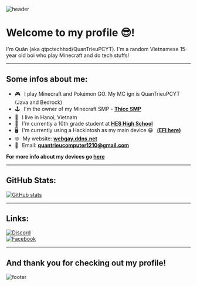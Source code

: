 <!---
![header](https://capsule-render.vercel.app/api?type=wave&color=gradient&height=280&section=header&text=Hello%20there%20👋&fontSize=90)
--->
![header](https://capsule-render.vercel.app/api?type=waving&color=gradient&height=280&section=header&text=Hello%20there%20%F0%9F%91%8B&fontSize=90)
# Welcome to my profile 😎!
I'm Quân (aka qtpctechhxd/QuanTrieuPCYT). I'm a random Vietnamese 15-year old boi who play Minecraft and do tech stuffs!
***
## Some infos about me:
* 🎮⠀I play Minecraft and Pokémon GO. My MC ign is QuanTrieuPCYT (Java and Bedrock)
* 🕹⠀I'm the owner of my Minecraft SMP - [**Thicc SMP**](https://webgay.ddns.net/discord)
* 📍⠀I live in Hanoi, Vietnam
* 🏫⠀I'm currently a 10th grade student at [**HES High School**](https://www.facebook.com/HESHighSchool)
* 🖥⠀I'm currently using a Hackintosh as my main device 😀⠀[**(EFI here)**](https://github.com/QuanTrieuPCYT/HPHamar_Hackintosh)
* 🌐⠀My website: [**webgay.ddns.net**](https://webgay.ddns.net)
* 📧⠀Email: <a href="mailto:quantrieucomputer1210@gmail.com">**quantrieucomputer1210@gmail.com**</a><br>

**For more info about my devices go [here](https://webgay.ddns.net/devices)**
***
## GitHub Stats:
[![GitHub stats](https://github-readme-stats.vercel.app/api?username=QuanTrieuPCYT&theme=tokyonight&hide_border=true)](https://webgay.ddns.net)
***
## Links:
[![Discord](https://img.shields.io/badge/Discord-7289DA?style=flat-square&logo=discord&logoColor=white "Discord")](https://discord.com/users/699512154004652093)<br> [![Facebook](https://img.shields.io/badge/Facebook-1877F2?style=flat-square&logo=facebook&logoColor=white "Facebook")](https://facebook.com/qtpctechhxd)
***



## And thank you for checking out my profile!
![footer](https://capsule-render.vercel.app/api?type=wave&color=gradient&height=150&section=footer)
